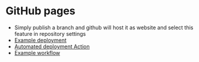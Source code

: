 # GitHub pages

* Simply publish a branch and github will host it as website and select this feature in repository settings
* [Example deployment](https://www.codecademy.com/articles/f1-u3-github-pages)
* [Automated deployment Action](https://github.com/marketplace/actions/deploy-to-github-pages)
* [Example workflow](./.github/workflows/deploy_pages.yml)
